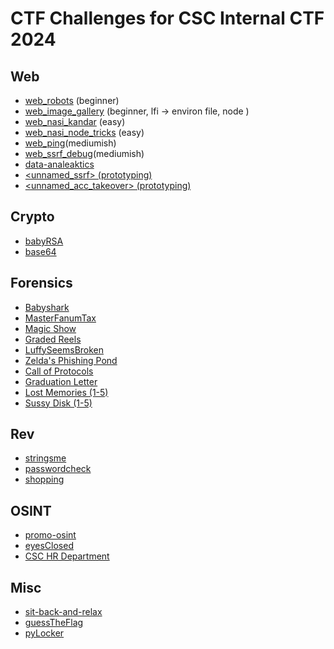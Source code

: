 # CTF Challenges for CSC Internal CTF 2024

## Web
- [web_robots](https://github.com/Wowiee3/SunwayCTF-challs/tree/main/web_robots) (beginner)
- [web_image_gallery](https://x.com) (beginner, lfi -> environ file, node )
- [web_nasi_kandar](https://github.com/Wowiee3/SunwayCTF-challs/tree/main/web_nasi_kandar) (easy)
- [web_nasi_node_tricks](https://github.com/Wowiee3/SunwayCTF-challs/tree/main/web_nasi_kandar) (easy)
- [web_ping](https://github.com/Wowiee3/SunwayCTF-challs/tree/main/web_ping)(mediumish)
- [web_ssrf_debug](https://github.com/Wowiee3/SunwayCTF-challs/tree/main/web_ping)(mediumish)
- [data-analeaktics](https://github.com/Wowiee3/SunwayCTF-challs/tree/main/data-analeaktics)
- [<unnamed_ssrf> (prototyping)](https://github.com/Wowiee3/SunwayCTF-challs/tree/main/unnamed_ssrf)
- [<unnamed_acc_takeover> (prototyping)](https://github.com/Wowiee3/SunwayCTF-challs/tree/main/unnamed_acc_takeover)

## Crypto
- [babyRSA](https://github.com/Wowiee3/SunwayCTF-challs/tree/main/babyRSA)
- [base64](https://github.com/Wowiee3/SunwayCTF-challs/tree/main/base64)

## Forensics
- [Babyshark](https://github.com/Wowiee3/SunwayCTF-challs/tree/main/babyshark)
- [MasterFanumTax](https://github.com/Wowiee3/SunwayCTF-challs/tree/main/masterfanumtax)
- [Magic Show](https://github.com/Wowiee3/SunwayCTF-challs/tree/main/magicshow)
- [Graded Reels](https://github.com/Wowiee3/SunwayCTF-challs/tree/main/gradedreels)
- [LuffySeemsBroken](https://github.com/Wowiee3/SunwayCTF-challs/tree/main/LuffySeemsBroken)
- [Zelda's Phishing Pond](https://github.com/Wowiee3/SunwayCTF-challs/tree/main/zeldaphishingpond)
- [Call of Protocols](https://github.com/Wowiee3/SunwayCTF-challs/tree/main/call-of-protocols)
- [Graduation Letter](https://github.com/Wowiee3/SunwayCTF-challs/tree/main/graduation-letter)
- [Lost Memories (1-5)](https://github.com/Wowiee3/SunwayCTF-challs/tree/main/lostmemories)
- [Sussy Disk (1-5)](https://github.com/Wowiee3/SunwayCTF-challs/tree/main/sussydisk)

## Rev
- [stringsme](https://github.com/Wowiee3/SunwayCTF-challs/tree/main/stringsme)
- [passwordcheck](https://github.com/Wowiee3/SunwayCTF-challs/tree/main/passwordcheck)
- [shopping](https://github.com/Wowiee3/SunwayCTF-challs/tree/main/shopping)

## OSINT
- [promo-osint](https://github.com/Wowiee3/SunwayCTF-challs/tree/main/promo_osint)
- [eyesClosed](https://github.com/Wowiee3/SunwayCTF-challs/tree/main/eyesClosed)
- [CSC HR Department](https://github.com/Wowiee3/SunwayCTF-challs/tree/main/hr-department)

## Misc
- [sit-back-and-relax](https://github.com/Wowiee3/SunwayCTF-challs/tree/main/sit-back-and-relax)
- [guessTheFlag](https://github.com/Wowiee3/SunwayCTF-challs/tree/main/guessTheFlag)
- [pyLocker](https://github.com/Wowiee3/SunwayCTF-challs/tree/main/pyLocker)
